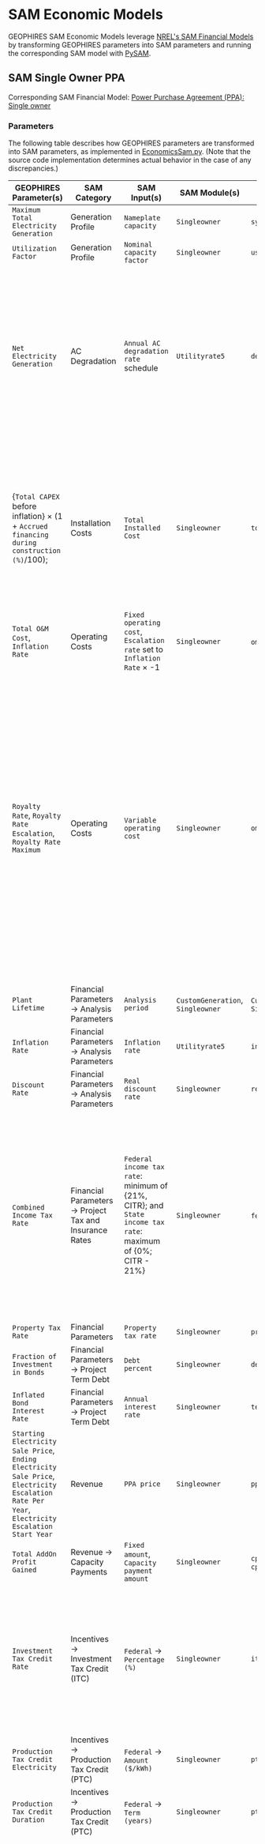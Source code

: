 # SAM Economic Models

GEOPHIRES SAM Economic Models leverage [NREL's SAM Financial Models](https://sam.nrel.gov/financial-models.html)
by transforming GEOPHIRES parameters into SAM parameters and running the corresponding SAM model
with [PySAM](https://github.com/NREL/pysam).

## SAM Single Owner PPA

Corresponding SAM Financial
Model: [Power Purchase Agreement (PPA): Single owner](https://sam.nrel.gov/financial-models/utility-scale-ppa)

### Parameters

The following table describes how GEOPHIRES parameters are transformed into SAM parameters, as implemented in
[EconomicsSam.py](https://github.com/softwareengineerprogrammer/GEOPHIRES/blob/274786e6799d32dad3f42a2a04297818b811f24c/src/geophires_x/EconomicsSam.py#L135-L195).
(Note that the source code implementation determines actual behavior in the case of any discrepancies.)

| GEOPHIRES Parameter(s)                                                                                                                          | SAM Category                                           | SAM Input(s)                                                                                                 | SAM Module(s)                     | SAM Parameter Name(s)                                        | Comment                                                                                                                                                                                                                                                                                                                             |
|-------------------------------------------------------------------------------------------------------------------------------------------------|--------------------------------------------------------|--------------------------------------------------------------------------------------------------------------|-----------------------------------|--------------------------------------------------------------|-------------------------------------------------------------------------------------------------------------------------------------------------------------------------------------------------------------------------------------------------------------------------------------------------------------------------------------|
| `Maximum Total Electricity Generation`                                                                                                          | Generation Profile                                     | `Nameplate capacity`                                                                                         | `Singleowner`                     | `system_capacity`                                            | .. N/A                                                                                                                                                                                                                                                                                                                              |
| `Utilization Factor`                                                                                                                            | Generation Profile                                     | `Nominal capacity factor`                                                                                    | `Singleowner`                     | `user_capacity_factor`                                       | .. N/A                                                                                                                                                                                                                                                                                                                              |
| `Net Electricity Generation`                                                                                                                    | AC Degradation                                         | `Annual AC degradation rate` schedule                                                                        | `Utilityrate5`                    | `degradation`                                                | Percentage difference of each year's `Net Electricity Generation` from `Maximum Total Electricity Generation` is input as SAM as the degradation rate schedule in order to match SAM's generation profile to GEOPHIRES                                                                                                              |
| {`Total CAPEX` before inflation} × (1 + `Accrued financing during construction (%)`/100);                                                       | Installation Costs                                     | `Total Installed Cost`                                                                                       | `Singleowner`                     | `total_installed_cost`                                       | `Accrued financing during construction (%)` = (1+`Inflation Rate During Construction`) × 100 if `Inflation Rate During Construction` is provided or ((1+`Inflation Rate`) ^ `Construction Years`) × 100 if not.                                                                                                                     |
| `Total O&M Cost`, `Inflation Rate`                                                                                                              | Operating Costs                                        | `Fixed operating cost`, `Escalation rate` set to `Inflation Rate` × -1                                       | `Singleowner`                     | `om_fixed`, `om_fixed_escal`                                 | .. N/A                                                                                                                                                                                                                                                                                                                              |
| `Royalty Rate`, `Royalty Rate Escalation`, `Royalty Rate Maximum`                                                                               | Operating Costs                                        | `Variable operating cost`                                                                                    | `Singleowner`                     | `om_production`                                              | The royalty is modeled as a tax-deductible variable operating expense. GEOPHIRES calculates a schedule of $/MWh values based on the PPA price and Royalty Rate for each year, with optional escalation and cap (maximum). This ensures the total annual expense in SAM accurately matches the royalty payment due on gross revenue. |
| `Plant Lifetime`                                                                                                                                | Financial Parameters → Analysis Parameters             | `Analysis period`                                                                                            | `CustomGeneration`, `Singleowner` | `CustomGeneration.analysis_period`, `Singleowner.term_tenor` | .. N/A                                                                                                                                                                                                                                                                                                                              |
| `Inflation Rate`                                                                                                                                | Financial Parameters → Analysis Parameters             | `Inflation rate`                                                                                             | `Utilityrate5`                    | `inflation_rate`                                             | .. N/A                                                                                                                                                                                                                                                                                                                              |
| `Discount Rate`                                                                                                                                 | Financial Parameters → Analysis Parameters             | `Real discount rate`                                                                                         | `Singleowner`                     | `real_discount_rate`                                         | .. N/A                                                                                                                                                                                                                                                                                                                              |
| `Combined Income Tax Rate`                                                                                                                      | Financial Parameters → Project Tax and Insurance Rates | `Federal income tax rate`\: minimum of {21%, CITR}; and `State income tax rate`: maximum of {0%; CITR - 21%} | `Singleowner`                     | `federal_tax_rate`,  `state_tax_rate`                        | GEOPHIRES does not have separate parameters for federal and state income tax so the rates are split from the combined rate based on an assumption of a maximum federal tax rate of 21% and the residual amount being the state tax rate.                                                                                            |
| `Property Tax Rate`                                                                                                                             | Financial Parameters                                   | `Property tax rate`                                                                                          | `Singleowner`                     | `property_tax_rate`                                          | .. N/A                                                                                                                                                                                                                                                                                                                              |
| `Fraction of Investment in Bonds`                                                                                                               | Financial Parameters → Project Term Debt               | `Debt percent`                                                                                               | `Singleowner`                     | `debt_percent`                                               | .. N/A                                                                                                                                                                                                                                                                                                                              |
| `Inflated Bond Interest Rate`                                                                                                                   | Financial Parameters → Project Term Debt               | `Annual interest rate`                                                                                       | `Singleowner`                     | `term_int_rate`                                              | .. N/A                                                                                                                                                                                                                                                                                                                              |
| `Starting Electricity Sale Price`, `Ending Electricity Sale Price`, `Electricity Escalation Rate Per Year`, `Electricity Escalation Start Year` | Revenue                                                | `PPA price`                                                                                                  | `Singleowner`                     | `ppa_price_input`                                            | GEOPHIRES's pricing model is used to create a PPA price schedule that is passed to SAM.                                                                                                                                                                                                                                             |
| `Total AddOn Profit Gained`                                                                                                                     | Revenue → Capacity Payments                            | `Fixed amount`, `Capacity payment amount`                                                                    | `Singleowner`                     | `cp_capacity_payment_type = 1`, `cp_capacity_payment_amount` |                                                                                                                                                                                                                                                                                                                                     |
| `Investment Tax Credit Rate`                                                                                                                    | Incentives → Investment Tax Credit (ITC)               | `Federal` → `Percentage (%)`                                                                                 | `Singleowner`                     | `itc_fed_percent`                                            | Note that unlike the BICYCLE Economic Model's `Total capital costs`, SAM Economic Model's `Total CAPEX` is the total installed cost and does not subtract ITC value (if present).                                                                                                                                                   |
| `Production Tax Credit Electricity`                                                                                                             | Incentives → Production Tax Credit (PTC)               | `Federal` → `Amount ($/kWh)`                                                                                 | `Singleowner`                     | `ptc_fed_amount`                                             | .. N/A                                                                                                                                                                                                                                                                                                                              |
| `Production Tax Credit Duration`                                                                                                                | Incentives → Production Tax Credit (PTC)               | `Federal` → `Term (years)`                                                                                   | `Singleowner`                     | `ptc_fed_term`                                               | .. N/A                                                                                                                                                                                                                                                                                                                              |
| `Production Tax Credit Inflation Adjusted`, `Inflation Rate`                                                                                    | Incentives → Production Tax Credit (PTC)               | `Federal` → `Escalation (%/yr)`                                                                              | `Singleowner`                     | `ptc_fed_escal`                                              | If `Production Tax Credit Inflation Adjusted` = True, GEOPHIRES set's SAM's PTC escalation rate to the inflation rate. SAM applies the escalation rate to years 2 and later of the project cash flow. Note that this produces escalation rates that are similar to inflation-adjusted equivalents, but not exactly equal.           |
| `Other Incentives` + `One-time Grants Etc`                                                                                                      | Incentives → Investment Based Incentive (IBI)          | `Other`  → `Amount ($)`                                                                                      | `Singleowner`                     | `ibi_oth_amount`                                             | .. N/A                                                                                                                                                                                                                                                                                                                              |

.. <RST_Comment>
.. Comment entries of ".. N/A" render as blank in the final RST, by design.
.. This entry value is required because m2r2 (https://pypi.org/project/m2r2/) seems to choke and bail on rendering
.. the entire table when blank comment entries are blank. Make sure to check this doesn't happen when making changes
.. to this file by running `tox -e docs` and opening `dist/docs/SAM-Economic-Models.html` in your browser!
..
.. TODO: Generate this programmatically (like schema generator) to prevent drift between code and documentation.
.. </RST_Comment>

### Limitations

1. Only Electricity end-use is supported
2. Only 1 construction year is supported. Note that the `Inflation Rate During Construction` parameter can be used to
   partially account for longer construction periods.
3. Add-ons with electricity and heat are not currently supported. (Add-ons CAPEX, OPEX, and profit are supported.)

## Using SAM Economic Models with Existing GEOPHIRES Inputs

In many cases, all you need to do to use SAM Economic Models for your existing GEOPHIRES inputs is to change the
`Economic Model` parameter value.
For example, if your GEOPHIRES `.txt` file contained the following:

```
# *** Financial Parameters ***
Economic Model, 2, -- Standard Levelized Cost Model
Discount Rate, .05
Plant Lifetime, 25
```

You would change it to:

```
# *** Financial Parameters ***
Economic Model, 5, -- SAM Single Owner PPA Economic Model
Discount Rate, .05
Plant Lifetime, 25
```

For inputs with the BICYCLE economic model, such as the following:

```
# *** Financial Parameters ***
Economic Model, 3, -- BICYCLE
Inflated Equity Interest Rate, .08
Plant Lifetime, 30
```

Change `Economic Model` and replace `Inflated Equity Interest Rate` with a suitable `Discount Rate` and
`Inflation Rate`:

```
# *** Financial Parameters ***
Economic Model, 5, -- SAM Single Owner PPA Economic Model
Discount Rate, .08
Inflation Rate, .03
Plant Lifetime, 30
```

## Re-creating SAM Economic Model Results in the SAM Desktop Application

First, open `src/geophires_sam_economics/Generic_400_MWe.sam`
in the SAM desktop application.

Next, run GEOPHIRES for your input, e.g.:

```
python -mgeophires_x my-geophires-input.txt
```

Then check `src/geophires_x/all_messages_conf.log` for the SAM Economics Parameter Mapping entry:

```
23-05-2025 10:09:35 : INFO : EconomicsSam : calculate_sam_economics : 151 : (Process Details : (1378, MainProcess), Thread Details : (8589068352, MainThread)): SAM Economics Parameter Mapping:
-----------------  --------------------  -------------------------------------------------------------------------------------------------------------------------------------------------------------------------------------------------------------------------------------------------------------------------------------------------------------------------------------------------------------------------------------------------------------
SAM Module         Parameter             Value
Custom Generation  analysis_period       20
Custom Generation  user_capacity_factor  90.0
Utility Rate       inflation_rate        2.0
Utility Rate       degradation           [1.2734946600673935, 0.7001040275842613, 0.5267634676194525, 0.4244824247238818, 0.3529717582311231, 0.29852256883429373, 0.2548483024454293, 0.21855974702202877, 0.18762922644042462, 0.1607514026827296, 0.13703877682895466, 0.11586181507372084, 0.09675857340703789, 0.07938054662917803, 0.06345865490418974, 0.0487810281945756, 0.03517801101748528, 0.02251175220012943, 0.010668799824934945, 0.0]
Single Owner       analysis_period       20
Single Owner       total_installed_cost  264606243.76608825
Single Owner       om_fixed              [7193902.821741002]
Single Owner       om_fixed_escal        -2.0
Single Owner       system_capacity       59020.69007804236
Single Owner       federal_tax_rate      [21.0]
Single Owner       state_tax_rate        [7.0]
Single Owner       itc_fed_percent       [30.0]
Single Owner       property_tax_rate     0.0
Single Owner       ppa_price_input       [0.08, 0.08, 0.08322, 0.08644, 0.08966, 0.09288, 0.0961, 0.09932, 0.10254, 0.10576, 0.10898000000000001, 0.1122, 0.11542, 0.11864, 0.12186, 0.12508, 0.1283, 0.13152, 0.13474, 0.13796]
Single Owner       debt_percent          40.0
Single Owner       real_discount_rate    8.0
Single Owner       term_tenor            20
Single Owner       term_int_rate         5.0
Single Owner       ibi_oth_amount        0.0
-----------------  --------------------  -------------------------------------------------------------------------------------------------------------------------------------------------------------------------------------------------------------------------------------------------------------------------------------------------------------------------------------------------------------------------------------------------------------
```

You can then manually enter the parameters from the logged mapping into the SAM desktop app.

![](_images/sam-desktop-app-manually-enter-system-capacity-from-geophires-log.png)

## Add-Ons

SAM Economic Models incorporate add-ons directly, unlike other GEOPHIRES economic models, which calculate separate
extended economics.
Total Add-on CAPEX is added to Total CAPEX.
Total Add-on OPEX is added to Total operating and maintenance costs.
Total AddOn Profit Gained per year is treated as fixed amount Capacity payment revenue.

Add-ons CAPEX, OPEX, and profit are supported.
Add-ons with electricity and heat are not currently supported, but may be supported in the future.

[Add-Ons example web interface link](https://gtp.scientificwebservices.com/geophires/?geophires-example-id=example_SAM-single-owner-PPA-3)

## Royalties

SAM Economic Models can model a royalty agreement where a percentage of the project's gross revenue is paid to a third
party (the "royalty holder"). This feature is enabled by providing the `Royalty Rate` parameter.

The royalty payment is modeled as a tax-deductible variable operating expense from the perspective of the project
developer (Single Owner).
This reduces the developer's taxable income and ensures their final after-tax metrics (NPV, IRR, etc.) are calculated
accurately.

This is implemented by having GEOPHIRES create a year-by-year schedule for SAM's Variable operating cost (
`om_production`) input.
The value for each year is calculated based on that year's PPA price and the user-provided `Royalty Rate`, ensuring the
expense in SAM matches the royalty due on gross revenue.

Input Parameters:

1. `Royalty Rate`: The percentage of the project's gross annual revenue paid to the royalty holder. It can be optionally
   escalated by providing `Royalty Rate Escalation` and capped with `Royalty Rate Maximum`.
1. `Royalty Holder Discount Rate` (optional): The discount rate used to calculate the Net Present Value (NPV) of the
   royalty holder's income stream. This is separate from the project's main discount rate to reflect the different risk
   profiles of the two parties.

Output Parameters:

1. `Average Annual Royalty Cost`: The developer's average annual royalty expense over the project's lifetime after
   construction is complete (Year 1). The same value is also output as `Royalty Holder Average Annual Revenue`. The
   individual royalties for each year are included in the cash flow line item `O&M production-based expense ($)`.
1. `Royalty Holder Total Revenue`: The total gross (pre-tax), undiscounted royalty income over the project's lifetime.
1. `Royalty Holder NPV`: The pre-tax Net Present Value of the royalty holder's income stream, calculated using the
   `Royalty Holder Discount Rate`. This is a pre-tax value because the model does not account for the royalty holder's
   specific tax liabilities.

[Royalties example web interface link](https://gtp.scientificwebservices.com/geophires/?geophires-example-id=example_SAM-single-owner-PPA-4)

## Examples

### Case Study: 500 MWe EGS Project Modeled on Fervo Cape Station

[Web interface link](https://gtp.scientificwebservices.com/geophires/?geophires-example-id=Fervo_Project_Cape-4)

See [Case Study: 500 MWe EGS Project Modeled on Fervo Cape Station](Fervo_Project_Cape-4.html).

### SAM Single Owner PPA: 50 MWe

1. [SAM Single Owner PPA: 50 MWe](https://gtp.scientificwebservices.com/geophires/?geophires-example-id=example_SAM-single-owner-PPA)
2. [SAM Single Owner PPA: 50 MWe with Add-ons](https://gtp.scientificwebservices.com/geophires/?geophires-example-id=example_SAM-single-owner-PPA-3)
3. [SAM Single Owner PPA: 50 MWe with Royalties](https://gtp.scientificwebservices.com/geophires/?geophires-example-id=example_SAM-single-owner-PPA-4)

### SAM Single Owner PPA: 400 MWe BICYCLE Comparison

[Web interface link](https://gtp.scientificwebservices.com/geophires/?geophires-example-id=example_SAM-single-owner-PPA-2)

